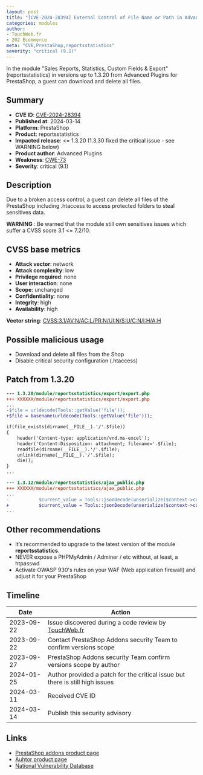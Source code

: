 ```yaml
---
layout: post
title: "[CVE-2024-28394] External Control of File Name or Path in Advanced Plugins - Sales Reports, Statistics, Custom Fields & Export module for PrestaShop"
categories: modules
author:
- TouchWeb.fr
- 202 Ecommerce
meta: "CVE,PrestaShop,reportsstatistics"
severity: "critical (9.1)"
---
```


In the module "Sales Reports, Statistics, Custom Fields & Export" (reportsstatistics) in versions up to 1.3.20 from Advanced Plugins for PrestaShop, a guest can download and delete all files.

## Summary

* **CVE ID**: [CVE-2024-28394](https://cve.mitre.org/cgi-bin/cvename.cgi?name=CVE-2024-28394)
* **Published at**: 2024-03-14
* **Platform**: PrestaShop
* **Product**: reportsstatistics
* **Impacted release**: <= 1.3.20 (1.3.30 fixed the critical issue - see WARNING below)
* **Product author**: Advanced Plugins
* **Weakness**: [CWE-73](https://cwe.mitre.org/data/definitions/73.html)
* **Severity**: critical (9.1)

## Description

Due to a broken access control, a guest can delete all files of the PrestaShop including .htaccess to access protected folders to steal sensitives data.

**WARNING** : Be warned that the module still own sensitives issues which suffer a CVSS score 3.1 <= 7.2/10.

## CVSS base metrics

* **Attack vector**: network
* **Attack complexity**: low
* **Privilege required**: none
* **User interaction**: none
* **Scope**: unchanged
* **Confidentiality**: none
* **Integrity**: high
* **Availability**: high

**Vector string**: [CVSS:3.1/AV:N/AC:L/PR:N/UI:N/S:U/C:N/I:H/A:H](https://nvd.nist.gov/vuln-metrics/cvss/v3-calculator?vector=AV:N/AC:L/PR:N/UI:N/S:U/C:N/I:H/A:H)

## Possible malicious usage

* Download and delete all files from the Shop
* Disable critical security configuration (.htaccess)


## Patch from 1.3.20

```diff
--- 1.3.20/module/reportsstatistics/export/export.php
+++ XXXXXX/module/reportsstatistics/export/export.php
...
-$file = urldecode(Tools::getValue('file'));
+$file = basename(urldecode(Tools::getValue('file')));

if(file_exists(dirname(__FILE__).'/'.$file))
{
	header('Content-type: application/vnd.ms-excel');
	header('Content-Disposition: attachment; filename='.$file);
	readfile(dirname(__FILE__).'/'.$file);
	unlink(dirname(__FILE__).'/'.$file);
	die();
}
...
```


```diff
--- 1.3.12/module/reportsstatistics/ajax_public.php
+++ XXXXXX/module/reportsstatistics/ajax_public.php
...
-			$current_value = Tools::jsonDecode(unserialize($context->cookie->apc_fields), true);
+			$current_value = Tools::jsonDecode(unserialize($context->cookie->apc_fields, ['allowed_classes' => false]), true); // Harmless until proven otherwise just for the principe.
...
```

## Other recommendations

* It’s recommended to upgrade to the latest version of the module **reportsstatistics**.
* NEVER expose a PHPMyAdmin / Adminer / etc without, at least, a htpasswd
* Activate OWASP 930's rules on your WAF (Web application firewall) and adjust it for your PrestaShop

## Timeline

| Date | Action |
|--|--|
| 2023-09-22 | Issue discovered during a code review by [TouchWeb.fr](https://www.touchweb.fr) |
| 2023-09-22 | Contact PrestaShop Addons security Team to confirm versions scope |
| 2023-09-27 | PrestaShop Addons security Team confirm versions scope by author |
| 2024-01-25 | Author provided a patch for the critical issue but there is still high issues |
| 2024-03-11 | Received CVE ID |
| 2024-03-14 | Publish this security advisory |

## Links

* [PrestaShop addons product page](https://addons.prestashop.com/en/customer-administration/28379-sales-reports-statistics-custom-fields-export.html)
* [Auhtor product page](https://advancedplugins.com/prestashop/modules/advanced-fields-statistics-customer-segmentation/)
* [National Vulnerability Database](https://nvd.nist.gov/vuln/detail/CVE-2024-28394)
